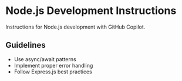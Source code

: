 # Node.js Development Instructions

Instructions for Node.js development with GitHub Copilot.

## Guidelines
- Use async/await patterns
- Implement proper error handling
- Follow Express.js best practices
